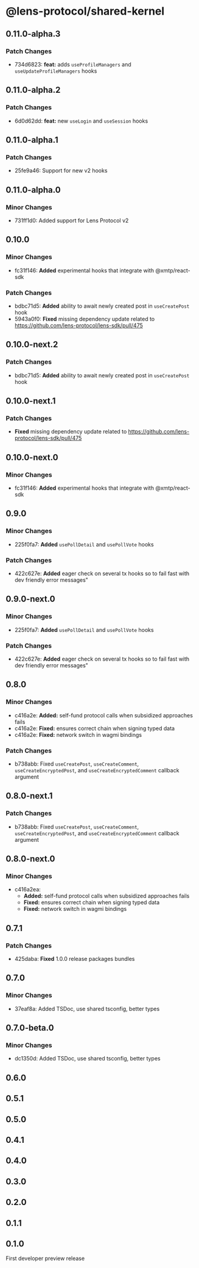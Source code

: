 # @lens-protocol/shared-kernel

## 0.11.0-alpha.3

### Patch Changes

- 734d6823: **feat:** adds `useProfileManagers` and `useUpdateProfileManagers` hooks

## 0.11.0-alpha.2

### Patch Changes

- 6d0d62dd: **feat:** new `useLogin` and `useSession` hooks

## 0.11.0-alpha.1

### Patch Changes

- 25fe9a46: Support for new v2 hooks

## 0.11.0-alpha.0

### Minor Changes

- 731ff1d0: Added support for Lens Protocol v2

## 0.10.0

### Minor Changes

- fc31f146: **Added** experimental hooks that integrate with @xmtp/react-sdk

### Patch Changes

- bdbc71d5: **Added** ability to await newly created post in `useCreatePost` hook
- 5943a0f0: **Fixed** missing dependency update related to https://github.com/lens-protocol/lens-sdk/pull/475

## 0.10.0-next.2

### Patch Changes

- bdbc71d5: **Added** ability to await newly created post in `useCreatePost` hook

## 0.10.0-next.1

### Patch Changes

- **Fixed** missing dependency update related to https://github.com/lens-protocol/lens-sdk/pull/475

## 0.10.0-next.0

### Minor Changes

- fc31f146: **Added** experimental hooks that integrate with @xmtp/react-sdk

## 0.9.0

### Minor Changes

- 225f0fa7: **Added** `usePollDetail` and `usePollVote` hooks

### Patch Changes

- 422c627e: **Added** eager check on several tx hooks so to fail fast with dev friendly error messages"

## 0.9.0-next.0

### Minor Changes

- 225f0fa7: **Added** `usePollDetail` and `usePollVote` hooks

### Patch Changes

- 422c627e: **Added** eager check on several tx hooks so to fail fast with dev friendly error messages"

## 0.8.0

### Minor Changes

- c416a2e: **Added:** self-fund protocol calls when subsidized approaches fails
- c416a2e: **Fixed:** ensures correct chain when signing typed data
- c416a2e: **Fixed:** network switch in wagmi bindings

### Patch Changes

- b738abb: Fixed `useCreatePost`, `useCreateComment`, `useCreateEncryptedPost`, and `useCreateEncryptedComment` callback argument

## 0.8.0-next.1

### Patch Changes

- b738abb: Fixed `useCreatePost`, `useCreateComment`, `useCreateEncryptedPost`, and `useCreateEncryptedComment` callback argument

## 0.8.0-next.0

### Minor Changes

- c416a2ea:
  - **Added:** self-fund protocol calls when subsidized approaches fails
  - **Fixed:** ensures correct chain when signing typed data
  - **Fixed:** network switch in wagmi bindings

## 0.7.1

### Patch Changes

- 425daba: **Fixed** 1.0.0 release packages bundles

## 0.7.0

### Minor Changes

- 37eaf8a: Added TSDoc, use shared tsconfig, better types

## 0.7.0-beta.0

### Minor Changes

- dc1350d: Added TSDoc, use shared tsconfig, better types

## 0.6.0

## 0.5.1

## 0.5.0

## 0.4.1

## 0.4.0

## 0.3.0

## 0.2.0

## 0.1.1

## 0.1.0

First developer preview release
